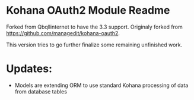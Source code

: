 # Kohana OAuth2 Module Readme

Forked from Qbqllinternet to have the 3.3 support. Originaly forked from https://github.com/managedit/kohana-oauth2.

This version tries to go further finalize some remaining unfinished work.

# Updates:
- Models are extending ORM to use standard Kohana processing of data from database tables

